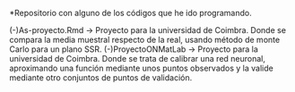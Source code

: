 *Repositorio con alguno de los códigos que he ido programando.

(-)As-proyecto.Rmd -> Proyecto para la universidad de Coimbra. Donde se compara la media muestral respecto de la real, usando método de monte Carlo para un plano SSR.
(-)ProyectoONMatLab -> Proyecto para la universidad de Coimbra. Donde se trata de calibrar una red neuronal, aproximando una función mediante unos puntos observados y la valide mediante otro conjuntos de puntos de validación.
